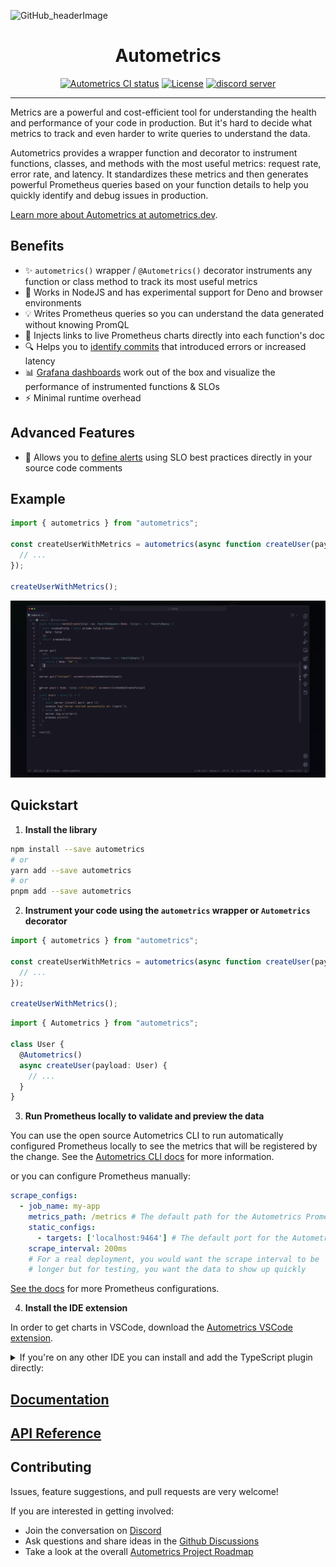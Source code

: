 ![GitHub_headerImage](https://user-images.githubusercontent.com/3262610/221191767-73b8a8d9-9f8b-440e-8ab6-75cb3c82f2bc.png)

<div align="center">
<h1>Autometrics</h1>
<a href="https://github.com/autometrics-dev/autometrics-ts/actions?query=branch%3Amain"><img src="https://github.com/autometrics-dev/autometrics-ts/actions/workflows/ci.yml/badge.svg?event=push&branch=main" alt="Autometrics CI status" /></a>
<a href="https://opensource.org/licenses/MIT" rel="nofollow"><img src="https://img.shields.io/npm/l/@autometrics/autometrics" alt="License"></a>
<a href="https://discord.gg/MJr7pYzZQ4" rel="nofollow"><img src="https://img.shields.io/discord/950489382626951178?label=Discord&logo=discord&logoColor=white" alt="discord server"></a>
</div>

<hr />

Metrics are a powerful and cost-efficient tool for understanding the health and performance of your code in production. But it's hard to decide what metrics to track and even harder to write queries to understand the data.

Autometrics provides a wrapper function and decorator to instrument functions, classes, and methods with the most useful metrics: request rate, error rate, and latency. It standardizes these metrics and then generates powerful Prometheus queries based on your function details to help you quickly identify and debug issues in production.

[Learn more about Autometrics at autometrics.dev](https://autometrics.dev/).

## Benefits

- ✨ `autometrics()` wrapper / `@Autometrics()` decorator instruments any function or class method to track its most useful metrics
- 🌳 Works in NodeJS and has experimental support for Deno and browser environments
- 💡 Writes Prometheus queries so you can understand the data generated without knowing PromQL
- 🔗 Injects links to live Prometheus charts directly into each function's doc
- 🔍 Helps you to [identify commits](https://docs.autometrics.dev/typescript/adding-version-information) that introduced errors or increased latency
- 📊 [Grafana dashboards](https://github.com/autometrics-dev/autometrics-shared#dashboards) work out of the box and visualize the performance of instrumented functions & SLOs
- ⚡ Minimal runtime overhead

## Advanced Features
- 🚨 Allows you to [define alerts](https://docs.autometrics.dev/typescript/adding-alerts-and-slos) using SLO best practices directly in your source code comments

## Example

```typescript
import { autometrics } from "autometrics";

const createUserWithMetrics = autometrics(async function createUser(payload: User) {
  // ...
});

createUserWithMetrics();
```

![AutometricsTS demo](./assets/autometrics-ts-demo.gif)

## Quickstart

1. **Install the library**

```bash
npm install --save autometrics
# or
yarn add --save autometrics
# or
pnpm add --save autometrics
```

2. **Instrument your code using the `autometrics` wrapper or `Autometrics` decorator**

```typescript
import { autometrics } from "autometrics";

const createUserWithMetrics = autometrics(async function createUser(payload: User) {
  // ...
});

createUserWithMetrics();
```

```typescript
import { Autometrics } from "autometrics";

class User {
  @Autometrics()
  async createUser(payload: User) {
    // ...
  }
}
```

3. **Run Prometheus locally to validate and preview the data**

You can use the open source Autometrics CLI to run automatically configured Prometheus locally to see the metrics that will be registered by the change. See the [Autometrics CLI docs](https://docs.autometrics.dev/local-development#getting-started-with-am) for more information.

or you can configure Prometheus manually:

```yaml
scrape_configs:
  - job_name: my-app
    metrics_path: /metrics # The default path for the Autometrics Prometheus exporter
    static_configs:
      - targets: ['localhost:9464'] # The default port for the Autometrics Prometheus exporter
    scrape_interval: 200ms
    # For a real deployment, you would want the scrape interval to be
    # longer but for testing, you want the data to show up quickly
```

[See the docs](https://docs.autometrics.dev/configuring-prometheus/local) for more Prometheus configurations.

4. **Install the IDE extension**

In order to get charts in VSCode, download the [Autometrics VSCode extension](https://marketplace.visualstudio.com/items?itemName=Fiberplane.autometrics).

<details>
    <summary>
    If you're on any other IDE you can install and add the TypeScript plugin
    directly:
    </summary>

```bash
npm install --save-dev @autometrics/typescript-plugin
```

Add the language service plugin to the `tsconfig.json` file:

```json
{
  "compilerOptions": {
    "plugins": [
      {
        "name": "@autometrics/typescript-plugin",
        "prometheusUrl": ""
      }
    ]
  }
}
```

</details>

## [Documentation](https://docs.autometrics.dev/typescript/quickstart)

## [API Reference](./packages/lib/reference/README.md)

## Contributing

Issues, feature suggestions, and pull requests are very welcome!

If you are interested in getting involved:
- Join the conversation on [Discord](https://discord.gg/9eqGEs56UB)
- Ask questions and share ideas in the [Github Discussions](https://github.com/orgs/autometrics-dev/discussions)
- Take a look at the overall [Autometrics Project Roadmap](https://github.com/orgs/autometrics-dev/projects/1)
